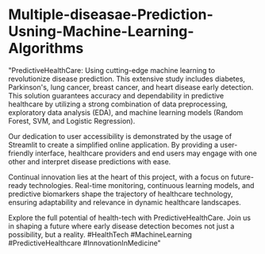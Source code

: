 # Multiple-diseasae-Prediction-Usning-Machine-Learning-Algorithms

"PredictiveHealthCare: Using cutting-edge machine learning to revolutionize disease prediction. This extensive study includes diabetes, Parkinson's, lung cancer, breast cancer, and heart disease early detection. This solution guarantees accuracy and dependability in predictive healthcare by utilizing a strong combination of data preprocessing, exploratory data analysis (EDA), and machine learning models (Random Forest, SVM, and Logistic Regression).

Our dedication to user accessibility is demonstrated by the usage of Streamlit to create a simplified online application. By providing a user-friendly interface, healthcare providers and end users may engage with one other and interpret disease predictions with ease.

Continual innovation lies at the heart of this project, with a focus on future-ready technologies. Real-time monitoring, continuous learning models, and predictive biomarkers shape the trajectory of healthcare technology, ensuring adaptability and relevance in dynamic healthcare landscapes.

Explore the full potential of health-tech with PredictiveHealthCare. Join us in shaping a future where early disease detection becomes not just a possibility, but a reality. #HealthTech #MachineLearning #PredictiveHealthcare #InnovationInMedicine"














